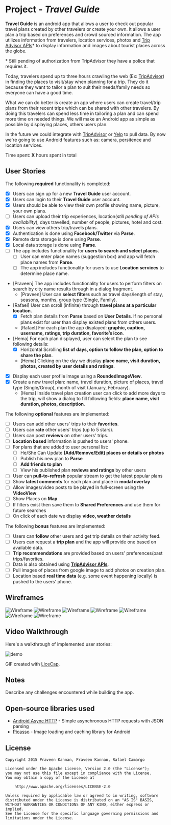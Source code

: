 # Project  - *Travel Guide*

**Travel Guide** is an android app that allows a user to check out popular travel plans created by other travelers or create your own. It allows a user plan a trip based on preferences and crowd sourced information. The app utilizes information from travelers, location services, photos and [Trip Advisor APIs](https://developer-tripadvisor.com/content-api/)* to display information and images about tourist places across the globe.

\* Still pending of authorization from TripAdvisor they have a police that requires it.

Today, travelers spend up to three hours crawling the web (Ex: [TripAdvisor](www.tripadvisor.com)) in finding the places to visit/stay when planning for a trip. They do it because they want to tailor a plan to suit their needs/family needs so everyone can have a good time.

What we can do better is create an app where users can create travel/trip plans from their recent trips which can be shared with other travelers. By doing this travelers can spend less time in tailoring a plan and can spend more time on needed things. We will make an Android app as simple as possible by displaying places, others users plan.

In the future we could integrate with [TripAdvisor](www.tripadvisor.com) or [Yelp](www.yelp.com) to pull data. By now we're going to use Android features such as: camera, persitence and location services.

Time spent: **X** hours spent in total

## User Stories

The following **required** functionality is completed:

* [x] Users can sign up for a new **Travel Guide** user account.
* [x] Users can login to their **Travel Guide** user account.
* [x] Users should be able to view their own profile showing name, picture, your own plans.
* [ ] Users can upload their trip experiences, location(*still pending of APIs availability*), days travelled, number of people, pictures, hotel and cost.
* [x] Users can view others trip/travels plans.
* [x] Authentication is done using **Facebook/Twitter** via **Parse**.
* [x] Remote data storage is done using **Parse**.
* [x] Local data storage is done using **Parse**.
* [ ] The app includes functionality for **users to search and select places**.
  * [ ] User can enter place names (suggestion box) and app will fetch place names from **Parse**.
  * [ ] The app includes functionality for users to use **Location services** to determine place name.
* [Praveen] The app includes functionality for users to perform filters on search by city name results through in a dialog fragment.
  * [Praveen] User can **select filters** such as travel days/length of stay, seasons, months, group type (Single, Family).
* [Rafael] User can scroll (infinite) through **travel plans at a particular location**.
  * [x] Fetch plan details from **Parse** based on **User Details**. If no personal plans exist for user than display existed plans from others users.
  * [Rafael] For each plan the app displayed: **graphic, caption, username, ratings, trip duration, favorite’s icon**.
* [Hema] For each plan displayed, user can select the plan to see following details:
  * [x] Horizontal Scrolling **list of days, option to follow the plan, option to share the plan**.
  * [Hema] Clicking on the day we display **place name, visit duration, photos, created by user details and ratings**.
* [x] Display each user profile image using a **RoundedImageView**.
* [x] Create a new travel plan: name, travel duration, picture of places, travel type (Single/Group), month of visit (January, February).
  * [Hema] Inside travel plan creation user can click to add more days to the trip, will show a dialog to fill following fields: **place name, visit duration, photos, description**.
    
The following **optional** features are implemented:

* [ ] Users can add other users' trips to their **favorites**.
* [ ] Users can **rate** other users' trips (up to 5 stars).
* [ ] Users can post **reviews** on other users' trips.
* [ ] **Location based** information is pushed to users' phone.
* [ ] For plans that are added to user personal list:
  * [ ] He/She Can Update **(Add/Remove/Edit) places or details or photos**
  * [ ] Publish his new plan to **Parse**
  * [ ] **Add friends to plan**
  * [ ] View his published plan **reviews and ratings** by other users
* [ ] User can **pull-to-refresh** popular stream to get the latest popular plans
* [ ] Show **latest comments** for each plan and place in **modal overlay**
* [ ] Allow images/video posts to be played in full-screen using the **VideoView**
* [ ] Show Places on **Map**
* [ ] If filters exist then save them to **Shared Preferences** and use them for future searches
* [ ] On click of each date we display **video, weather details**

The following **bonus** features are implemented:

* [ ] Users can **follow** other users and get trip details on their activity feed.
* [ ] Users can request a **trip plan** and the app will provide one based on available data.
* [ ] **Trip recommendations** are provided based on users' preferences/past trips/favorites.
* [ ] Data is also obtained using **[TripAdvisor APIs](https://developer-tripadvisor.com/content-api/)**.
* [ ] Pull images of places from google image to add photos on creation plan.
* [ ] Location based **real time data** (e.g. some event happening locally) is pushed to the users' phone.

## Wireframes

![Wireframe](Wireframes/Login_1.png)
![Wireframe](Wireframes/Login_2.png)
![Wireframe](Wireframes/SignUp.png)
![Wireframe](Wireframes/Profile.png)
![Wireframe](Wireframes/HomeScreen.png)
![Wireframe](Wireframes/Detailed_Plan.png)
![Wireframe](Wireframes/Creation_Plan.png)

## Video Walkthrough 

Here's a walkthrough of implemented user stories:

![demo](Walkthrough/Walkthrough.gif)

GIF created with [LiceCap](http://www.cockos.com/licecap/).

## Notes

Describe any challenges encountered while building the app.

## Open-source libraries used

- [Android Async HTTP](https://github.com/loopj/android-async-http) - Simple asynchronous HTTP requests with JSON parsing
- [Picasso](http://square.github.io/picasso/) - Image loading and caching library for Android

## License

    Copyright 2015 Praveen Kannan, Praveen Kannan, Rafael Camargo

    Licensed under the Apache License, Version 2.0 (the "License");
    you may not use this file except in compliance with the License.
    You may obtain a copy of the License at

        http://www.apache.org/licenses/LICENSE-2.0

    Unless required by applicable law or agreed to in writing, software
    distributed under the License is distributed on an "AS IS" BASIS,
    WITHOUT WARRANTIES OR CONDITIONS OF ANY KIND, either express or implied.
    See the License for the specific language governing permissions and
    limitations under the License.
    
